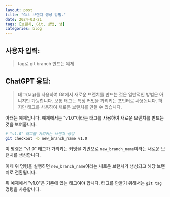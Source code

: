 ```yaml
---
layout: post
title: "Git 브랜치 생성 방법."
date: 2024-03-21
tags: [브랜치, Git, 방법, 생]
categories: blog
---
```


## 사용자 입력:
> tag로 git branch 만드는 예제

## ChatGPT 응답:
> 태그(tag)를 사용하여 Git에서 새로운 브랜치를 만드는 것은 일반적인 방법은 아니지만 가능합니다. 보통 태그는 특정 커밋을 가리키는 포인터로 사용됩니다. 하지만 태그를 사용하여 새로운 브랜치를 만들 수 있습니다.

아래는 예제입니다. 예제에서는 "v1.0"이라는 태그를 사용하여 새로운 브랜치를 만드는 것을 보여줍니다.

```bash
# "v1.0" 태그를 가리키는 브랜치 생성
git checkout -b new_branch_name v1.0
```

이 명령은 "v1.0" 태그가 가리키는 커밋을 기반으로 `new_branch_name`이라는 새로운 브랜치를 생성합니다.

이제 위 명령을 실행하면 `new_branch_name`이라는 새로운 브랜치가 생성되고 해당 브랜치로 전환됩니다.

위 예제에서 "v1.0"은 기존에 있는 태그여야 합니다. 태그를 만들기 위해서는 `git tag` 명령을 사용합니다.

